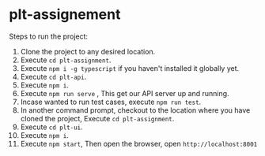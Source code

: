 # plt-assignement
Steps to run the project:

1. Clone the project to any desired location.
2. Execute `cd plt-assignment`.
3. Execute `npm i -g typescript` if you haven't installed it globally yet.
4. Execute `cd plt-api`.
5. Execute `npm i`.
6. Execute `npm run serve` , This get our API server up and running.
7. Incase wanted to run test cases, execute `npm run test`.
8. In another command prompt, checkout to the location where you have cloned the project, Execute `cd plt-assignment`.
9. Execute `cd plt-ui`.
10. Execute `npm i`.
11. Execute `npm start`, Then open the browser, open `http://localhost:8001`
